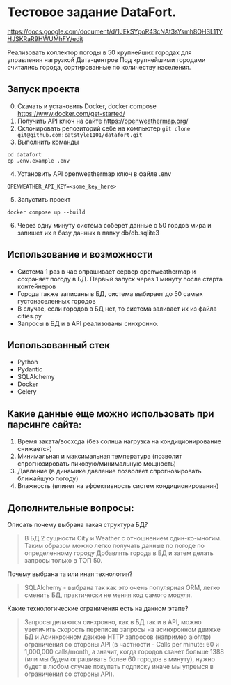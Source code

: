 # Тестовое задание DataFort.

https://docs.google.com/document/d/1JEkSYpoR43cNAt3sYsmh8OHSL11YHJSKRaR9HWUMhFY/edit

Реализовать коллектор погоды в 50 крупнейших городах для управления нагрузкой Дата-центров
Под крупнейшими городами считались города, сортированные по количеству населения.

## Запуск проекта

0. Скачать и установить Docker, docker compose https://www.docker.com/get-started/
1. Получить API ключ на сайте https://openweathermap.org/
2. Склонировать репозиторий себе на компьютер `git clone git@github.com:catstyle1101/datafort.git`
3. Выполнить команды
```
cd datafort
cp .env.example .env
```

4. Установить API openweathermap ключ в файле .env

```
OPENWEATHER_API_KEY=<some_key_here>
```

5. Запустить проект

```
docker compose up --build
```

6. Через одну минуту система соберет данные с 50 гордов мира и запишет их в базу данных в папку db/db.sqlite3

## Использование и возможности

- Система 1 раз в час опрашивает сервер openweathermap и сохраняет погоду в БД. Первый запуск через 1 минуту после старта контейнеров
- Города также записаны в БД, система выбирает до 50 самых густонаселенных городов
- В случае, если городов в БД нет, то система заливает их из файла cities.py
- Запросы в БД и в API реализованы синхронно.

## Использованный стек

- Python
- Pydantic
- SQLAlchemy
- Docker
- Celery



## Какие данные еще можно использовать при парсинге сайта:

1. Время заката/восхода (без солнца нагрузка на кондиционирование снижается)
2. Минимальная и максимальная температура (позволит спрогнозировать пиковую/минимальную мощность)
3. Давление (в динамике давление позволяет спрогнозировать ближайшую погоду)
4. Влажность (влияет на эффективность систем кондиционирования)


## Дополнительные вопросы:

Описать почему выбрана такая структура БД?

> В БД 2 сущности City и Weather c отношнением один-ко-многим. Таким образом можно легко получать данные по погоде по определенному городу
> Добавлять города в БД и затем делать запросы только в ТОП 50.

Почему выбрана та или иная технология?

> SQLAlchemy - выбрана так как это очень популярная ORM, легко сменить БД, практически не меняя код самого модуля.

Какие технологические ограничения есть на данном этапе?

> Запросы делаются синхронно, как в БД так и в API, можно увеличить скорость переписав запросы на асинхронном движке БД и Асинхронном движке HTTP запросов (например aiohttp)
> ограничения со стороны API (в частности - Calls per minute: 60 и 1,000,000 calls/month, а значит, когда городов станет больше 1388 (или мы будем опрашивать более 60 городов в минуту), нужно будет в любом случае покупать подписку иначе мы упремся в ограничения со стороны API).

